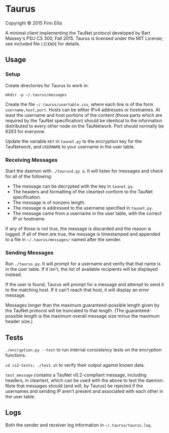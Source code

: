 # Taurus

Copyright © 2015 Finn Ellis

A minimal client implementing the TauNet protocol developed by Bart Massey's PSU CS 300, Fall 2015. Taurus is licensed under the MIT License; see included file `LICENSE` for details.

## Usage

### Setup

Create directories for Taurus to work in:

```
mkdir -p ~/.taurus/messages
```

Create the file `~/.taurus/usertable.csv`, where each line is of the form `username,host,port`. Hosts can be either IPv4 addresses or hostnames. At least the username and host portions of the content (those parts which are required by the TauNet specification) should be identical to the information distributed to every other node on the TauNetwork. Port should normally be 6283 for everyone.

Update the variable `KEY` in `taunet.py` to the encryption key for the TauNetwork, and `USERNAME` to your username in the user table.

### Receiving Messages

Start the daemon with `./taurusd.py &`. It will listen for messages and check for all of the following:

* The message can be decrypted with the key in `taunet.py`.
* The headers and formatting of the cleartext conform to the TauNet specification.
* The message is of nonzero length.
* The message is addressed to the username specified in `taunet.py`.
* The message came from a username in the user table, with the correct IP or hostname.

If any of those is not true, the message is discarded and the reason is logged. If all of them are true, the message is timestamped and appended to a file in `~/.taurus/messages/` named after the sender.

### Sending Messages

Run `./taurus.py`. It will prompt for a username and verify that that name is in the user table. If it isn't, the list of available recipients will be displayed instead.

If the user is found, Taurus will prompt for a message and attempt to send it to the matching host. If it can't reach that host, it will display an error message.

Messages longer than the maximum guaranteed-possible length given by the TauNet protocol will be truncated to that length. (The guaranteed-possible length is the maximum overall message size minus the maximum header size.)

## Tests

`./encryption.py --test` to run internal consistency tests on the encryption functions.

`cd cs2-tests; ./test.sh` to verify their output against known data.

`test_message` contains a TauNet v0.2-compliant message, including headers, in cleartext, which can be used with the above to test the daemon. Note that messages should (and will, by Taurus) be rejected if the usernames and sending IP aren't present and associated with each other in the user table.

## Logs

Both the sender and receiver log information in `~/.taurus/taurus.log`.

